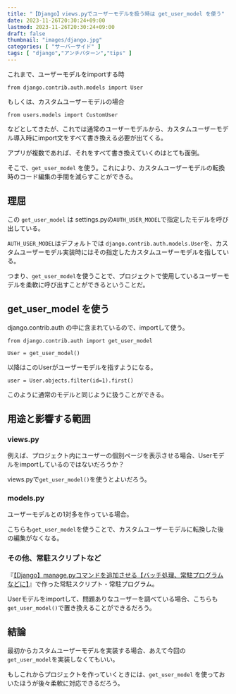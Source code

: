 ```yaml
---
title: "【Django】views.pyでユーザーモデルを扱う時は get_user_model を使う"
date: 2023-11-26T20:30:24+09:00
lastmod: 2023-11-26T20:30:24+09:00
draft: false
thumbnail: "images/django.jpg"
categories: [ "サーバーサイド" ]
tags: [ "django","アンチパターン","tips" ]
---
```



これまで、ユーザーモデルをimportする時
```
from django.contrib.auth.models import User
```
もしくは、カスタムユーザーモデルの場合

```
from users.models import CustomUser
```

などとしてきたが、これでは通常のユーザーモデルから、カスタムユーザーモデル導入時にimport文をすべて書き換える必要が出てくる。

アプリが複数であれば、それをすべて書き換えていくのはとても面倒。

そこで、`get_user_model` を使う。これにより、カスタムユーザーモデルの転換時のコード編集の手間を減らすことができる。


## 理屈

この `get_user_model` は settings.pyの`AUTH_USER_MODEL`で指定したモデルを呼び出している。

`AUTH_USER_MODEL`はデフォルトでは `django.contrib.auth.models.User`を、カスタムユーザーモデル実装時にはその指定したカスタムユーザーモデルを指している。

つまり、`get_user_model`を使うことで、プロジェクトで使用しているユーザーモデルを柔軟に呼び出すことができるということだ。

## get_user_model を使う

django.contrib.auth の中に含まれているので、importして使う。

```
from django.contrib.auth import get_user_model

User = get_user_model()
```

以降はこのUserがユーザーモデルを指すようになる。

```
user = User.objects.filter(id=1).first()
```

このように通常のモデルと同じように扱うことができる。

## 用途と影響する範囲

### views.py

例えば、プロジェクト内にユーザーの個別ページを表示させる場合、Userモデルをimportしているのではないだろうか？

views.pyで`get_user_model()`を使うとよいだろう。


### models.py

ユーザーモデルとの1対多を作っている場合。

こちらも`get_user_model`を使うことで、カスタムユーザーモデルに転換した後の編集がなくなる。

### その他、常駐スクリプトなど

『[【Django】manage.pyコマンドを追加させる【バッチ処理、常駐プログラムなどに】](/post/django-command-add/)』で作った常駐スクリプト・常駐プログラム。

Userモデルをimportして、問題ありなユーザーを調べている場合、こちらも`get_user_model()`で置き換えることができるだろう。


## 結論

最初からカスタムユーザーモデルを実装する場合、あえて今回の`get_user_model`を実装しなくてもいい。

もしこれからプロジェクトを作っていくときには、`get_user_model` を使っておいたほうが後々柔軟に対応できるだろう。



